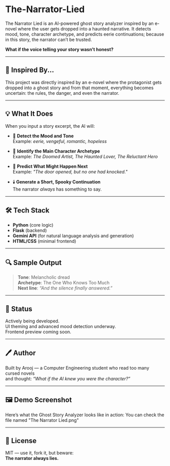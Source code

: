 # The-Narrator-Lied
The Narrator Lied is an AI-powered ghost story analyzer inspired by an e-novel where the user gets dropped into a haunted narrative. It detects mood, tone, character archetype, and predicts eerie continuations;  because in this story, the narrator can’t be trusted.

**What if the voice telling your story wasn’t honest?**

---

## 👻 Inspired By...

This project was directly inspired by an e-novel where the protagonist gets dropped into a ghost story and from that moment, everything becomes uncertain: the rules, the danger, and even the narrator.

---

## 💡 What It Does

When you input a story excerpt, the AI will:

- 🧠 **Detect the Mood and Tone**  
  Example: *eerie, vengeful, romantic, hopeless*

- 🧍 **Identify the Main Character Archetype**  
  Example: *The Doomed Artist, The Haunted Lover, The Reluctant Hero*

- 🔮 **Predict What Might Happen Next**  
  Example: *"The door opened, but no one had knocked."*

- 🕯️ **Generate a Short, Spooky Continuation**  
  The narrator *always* has something to say.

---

## 🛠️ Tech Stack

- **Python** (core logic)
- **Flask** (backend)
- **Gemini API** (for natural language analysis and generation)
- **HTML/CSS** (minimal frontend)

---

## 🔍 Sample Output

> **Tone**: Melancholic dread  
> **Archetype**: The One Who Knows Too Much  
> **Next line**: *“And the silence finally answered.”*

---

## 🎃 Status

Actively being developed.  
UI theming and advanced mood detection underway.  
Frontend preview coming soon.

---

## 🖊️ Author

Built by Arooj — a Computer Engineering student who read too many cursed novels  
and thought: _“What if the AI knew you were the character?”_

---

## 🖼️ Demo Screenshot

Here’s what the Ghost Story Analyzer looks like in action: You can check the file named "The Narrator Lied.png"

---

## 📜 License

MIT — use it, fork it, but beware:  
**The narrator always lies.**
